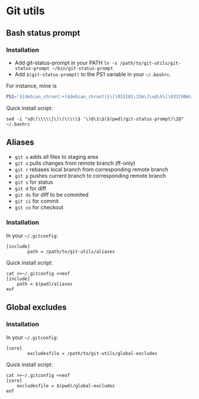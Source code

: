 # Git utils

## Bash status prompt

### Installation

* Add git-status-prompt in your PATH `ln -s /path/to/git-utils/git-status-prompt ~/bin/git-status-prompt`
* Add `$(git-status-prompt)` to the PS1 variable in your `~/.bashrc`.

For instance, mine is
```sh
PS1='${debian_chroot:+($debian_chroot)}\[\033[01;32m\]\u@\h\[\033[00m\]:\[\033[01;34m\]\w\[\033[00m\]$(git-status-prompt)\$ '
```

Quick install script:
```
sed -i "s@\(\\\\\]\)\(\\\\\$ '\)@\1\$($(pwd)/git-status-prompt)\2@" ~/.bashrc
```

## Aliases

* `git a` adds all files to staging area
* `git u` pulls changes from remote branch (ff-only)
* `git r` rebases local branch from corresponding remote branch
* `git p` pushes current branch to corresponding remote branch
* `git s` for status
* `git d` for diff
* `git ds` for diff to be commited
* `git ci` for commit
* `git co` for checkout

### Installation

In your `~/.gitconfig`:
```
[include]
        path = /path/to/git-utils/aliases
```

Quick install script:
```
cat >>~/.gitconfig <<eof
[include]
    path = $(pwd)/aliases
eof
```

## Global excludes

### Installation

In your `~/.gitconfig`:
```
[core]
        excludesfile = /path/to/git-utils/global-excludes
```

Quick install script:
```
cat >>~/.gitconfig <<eof
[core]
    excludesfile = $(pwd)/global-excludes
eof
```
